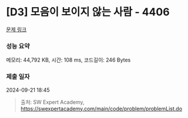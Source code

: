 # [D3] 모음이 보이지 않는 사람 - 4406 

[문제 링크](https://swexpertacademy.com/main/code/problem/problemDetail.do?contestProbId=AWNcD_66pUEDFAV8) 

### 성능 요약

메모리: 44,792 KB, 시간: 108 ms, 코드길이: 246 Bytes

### 제출 일자

2024-09-21 18:45



> 출처: SW Expert Academy, https://swexpertacademy.com/main/code/problem/problemList.do
